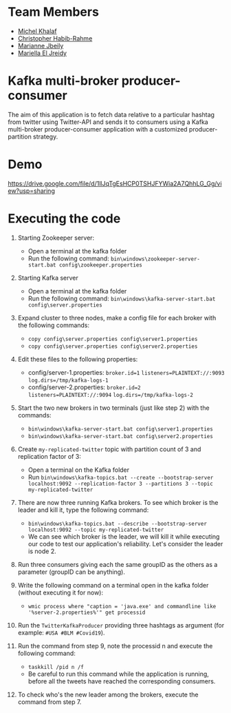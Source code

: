 # Team Members

* [Michel Khalaf](https://github.com/MichelKhalaf)
* [Christopher Habib-Rahme](https://github.com/ChrisRahme)
* [Marianne Jbeily](https://github.com/mariannejbeyli)
* [Mariella El Jreidy](https://github.com/MariellaJreidy)

# Kafka multi-broker producer-consumer

The aim of this application is to fetch data relative to a particular hashtag from twitter using Twitter-API and sends it to consumers using a Kafka multi-broker producer-consumer application with a customized producer-partition strategy.

# Demo

https://drive.google.com/file/d/1llJqTgEsHCP0TSHJFYWia2A7QhhLG_Gg/view?usp=sharing

# Executing the code

1. Starting Zookeeper server:
	* Open a terminal at the kafka folder
	* Run the following command: `bin\windows\zookeeper-server-start.bat config\zookeeper.properties`

2. Starting Kafka server
	* Open a terminal at the kafka folder
	* Run the following command: `bin\windows\kafka-server-start.bat config\server.properties`


3. Expand cluster to three nodes, make a config file for each broker with the following commands:
	* `copy config\server.properties config\server1.properties`
	* `copy config\server.properties config\server2.properties`

4. Edit these files to the following properties:
	* config/server-1.properties:
    		`broker.id=1`
    		`listeners=PLAINTEXT://:9093`
    		`log.dirs=/tmp/kafka-logs-1`
	* config/server-2.properties:
    		`broker.id=2`
   		`listeners=PLAINTEXT://:9094`
    		`log.dirs=/tmp/kafka-logs-2`

5. Start the two new brokers in two terminals (just like step 2) with the commands:
	* `bin\windows\kafka-server-start.bat config\server1.properties`
	* `bin\windows\kafka-server-start.bat config\server2.properties`

6. Create `my-replicated-twitter` topic with partition count of 3 and replication factor of 3:
	* Open a terminal on the Kafka folder
	* Run `bin\windows\kafka-topics.bat --create --bootstrap-server localhost:9092 --replication-factor 3 --partitions 3 --topic my-replicated-twitter`


7. There are now three running Kafka brokers. To see which broker is the leader and kill it, type the following command:
	* `bin\windows\kafka-topics.bat --describe --bootstrap-server localhost:9092 --topic my-replicated-twitter`
	* We can see which broker is the leader, we will kill it while executing our code to test our application's reliability. Let's consider the leader is node 2.

8. Run three consumers giving each the same groupID as the others as a parameter (groupID can be anything).

9. Write the following command on a terminal open in the kafka folder (without executing it for now):
	* `wmic process where "caption = 'java.exe' and commandline like '%server-2.properties%'" get processid`

10. Run the `TwitterKafkaProducer` providing three hashtags as argument (for example: `#USA #BLM #Covid19`).

11. Run the command from step 9, note the processid n and execute the following command:
	* `taskkill /pid n /f`
	* Be careful to run this command while the application is running, before all the tweets have reached the corresponding consumers.

12. To check who's the new leader among the brokers, execute the command from step 7.







